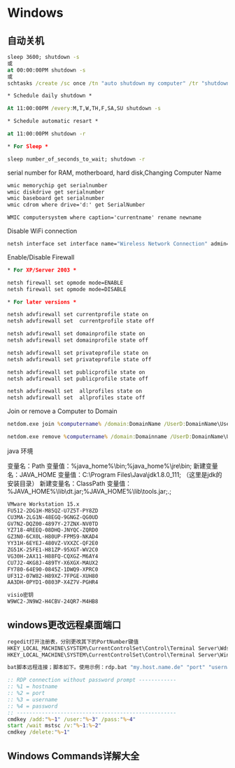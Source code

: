 ﻿# Windows

## 自动关机

```bat
sleep 3600; shutdown -s
或
at 00:00:00PM shutdown -s
或
schtasks /create /sc once /tn "auto shutdown my computer" /tr "shutdown -s" /st 15:30

* Schedule daily shutdown *

At 11:00:00PM /every:M,T,W,TH,F,SA,SU shutdown -s

* Schedule automatic resart *

at 11:00:00PM shutdown -r

* For Sleep *

sleep number_of_seconds_to_wait; shutdown -r

```

serial number for RAM, motherboard, hard disk,Changing Computer Name

```bat
wmic memorychip get serialnumber
wmic diskdrive get serialnumber
wmic baseboard get serialnumber
wmic cdrom where drive='d:' get SerialNumber

WMIC computersystem where caption='currentname' rename newname
```

Disable WiFi connection

```bat
netsh interface set interface name="Wireless Network Connection" admin=DISABLED
```

Enable/Disable Firewall

```bat
* For XP/Server 2003 *

netsh firewall set opmode mode=ENABLE
netsh firewall set opmode mode=DISABLE

* For later versions *

netsh advfirewall set currentprofile state on
netsh advfirewall set  currentprofile state off

netsh advfirewall set domainprofile state on
netsh advfirewall set domainprofile state off

netsh advfirewall set privateprofile state on
netsh advfirewall set privateprofile state off

netsh advfirewall set publicprofile state on
netsh advfirewall set publicprofile state off

netsh advfirewall set  allprofiles state on
netsh advfirewall set  allprofiles state off
```

Join or remove a Computer to Domain

```bat
netdom.exe join %computername% /domain:DomainName /UserD:DomainName\UserName /PasswordD:Password

netdom.exe remove %computername% /domain:Domainname /UserD:DomainName\UserName /PasswordD:Password
```

java 环境

变量名：Path
变量值：%java_home%\bin;%java_home%\jre\bin;
新建变量名：JAVA_HOME
变量值：C:\Program Files\Java\jdk1.8.0_111; （这里是jdk的安装目录）
新建变量名：ClassPath
变量值：%JAVA_HOME%\lib\dt.jar;%JAVA_HOME%\lib\tools.jar;.;

```txt
VMware Workstation 15.x
FU512-2DG1H-M85QZ-U7Z5T-PY8ZD
CU3MA-2LG1N-48EGQ-9GNGZ-QG0UD
GV7N2-DQZ00-4897Y-27ZNX-NV0TD
YZ718-4REEQ-08DHQ-JNYQC-ZQRD0
GZ3N0-6CX0L-H80UP-FPM59-NKAD4
YY31H-6EYEJ-480VZ-VXXZC-QF2E0
ZG51K-25FE1-H81ZP-95XGT-WV2C0
VG30H-2AX11-H88FQ-CQXGZ-M6AY4
CU7J2-4KG8J-489TY-X6XGX-MAUX2
FY780-64E90-0845Z-1DWQ9-XPRC0
UF312-07W82-H89XZ-7FPGE-XUH80
AA3DH-0PYD1-0803P-X4Z7V-PGHR4

visio密钥
W9WC2-JN9W2-H4CBV-24QR7-M4HB8

```

## windows更改远程桌面端口

```bat
regedit打开注册表，分别更改其下的PortNumber键值
HKEY_LOCAL_MACHINE\SYSTEM\CurrentControlSet\Control\Terminal Server\Wds\rdpwd\Tds\tcp
HKEY_LOCAL_MACHINE\SYSTEM\CurrentControlSet\Control\Terminal Server\WinStations\RDP-Tcp

bat脚本远程连接；脚本如下。使用示例：rdp.bat "my.host.name.de" "port" "username" "password"

:: RDP connection without password prompt ------------
:: %1 = hostname
:: %2 = port
:: %3 = username
:: %4 = password
:: ---------------------------------------------------
cmdkey /add:"%~1" /user:"%~3" /pass:"%~4"
start /wait mstsc /v:"%~1:%~2"
cmdkey /delete:"%~1"

```

## Windows Commands详解大全

